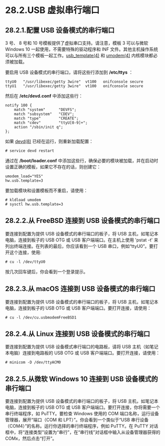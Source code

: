 # 28.2.USB 虚拟串行端口

## 28.2.1.配置 USB 设备模式的串行端口

3 号、 8 号和 10 号模板提供了虚拟串口支持。请注意，模板 3 可以与微软 Windows 10 一起使用，不需要特殊的驱动程序和 INF 文件。其他主机操作系统可以与所有三个模板一起工作。[usb_template(4)](https://www.freebsd.org/cgi/man.cgi?query=usb_template&sektion=4&format=html) 和 [umodem(4)](https://www.freebsd.org/cgi/man.cgi?query=umodem&sektion=4&format=html) 内核模块都必须被加载。

要启用 USB 设备模式的串行端口，请将这些行添加到 **/etc/ttys** ：

```shell-session
ttyU0	"/usr/libexec/getty 3wire"	vt100	onifconsole secure
ttyU1	"/usr/libexec/getty 3wire"	vt100	onifconsole secure
```

然后在 **/etc/devd.conf** 中添加这些行：

```shell-session
notify 100 {
	match "system"		"DEVFS";
	match "subsystem"	"CDEV";
	match "type"		"CREATE";
	match "cdev"		"ttyU[0-9]+";
	action "/sbin/init q";
};
```

如果 [devd(8)](https://www.freebsd.org/cgi/man.cgi?query=devd&sektion=8&format=html) 已经在运行，则重新加载配置：

```shell-session
# service devd restart
```

通过在 **/boot/loader.conf** 中添加这些行，确保必要的模块被加载，并在启动时设置正确的模板，如果它不存在的话，则创建它：

```shell-session
umodem_load="YES"
hw.usb.template=3
```

要加载模块和设置模板而不重启，请使用：

```shell-session
# kldload umodem
# sysctl hw.usb.template=3
```

## 28.2.2.从 FreeBSD 连接到 USB 设备模式的串行端口

要连接到配置为提供 USB 设备模式的串行端口的板子，将 USB 主机，如笔记本电脑，连接到板子的 USB OTG 或 USB 客户端端口。在主机上使用 'pstat -t' 来列出终端连接。在列表的最后，你应该看到一个 USB 串口，例如“ttyU0”。要打开这个连接，使用:

```shell-session
# cu -l /dev/ttyU0
```

按几次回车键后，你会看到一个登录提示。

## 28.2.3.从 macOS 连接到 USB 设备模式的串行端口

要连接到配置为提供 USB 设备模式的串行端口的板子，将 USB 主机，如笔记本电脑，连接到板子的 USB OTG 或 USB 客户端端口。要打开连接，请使用：

```shell-session
# cu -l /dev/cu.usbmodemFreeBSD1
```

## 28.2.4.从 Linux 连接到 USB 设备模式的串行端口

要连接到配置为提供 USB 设备模式串行端口的电路板，请将 USB 主机（如笔记本电脑）连接到电路板的 USB OTG 或 USB 客户端端口。要打开连接，请使用：

```shell-session
# minicom -D /dev/ttyACM0
```

## 28.2.5.从微软 Windows 10 连接到 USB 设备模式的串行端口

要连接到配置为提供 USB 设备模式的串行端口的板子，将 USB 主机，如笔记本电脑，连接到板子的 USB OTG 或 USB 客户端端口。要打开连接，你将需要一个串行终端程序，如 PuTTY。要检查 Windows 使用的 COM 端口名称，运行设备管理器，展开“端口（COM 和 LPT）”。你会看到一个类似于“USB 串行设备（COM4）”的名称。运行你选择的串行终端程序，例如 PuTTY。在 PuTTY 对话框中，将“连接类型”设置为“串行”，在“串行线”对话框中输入从设备管理器获得的 COMx，然后点击“打开”。
